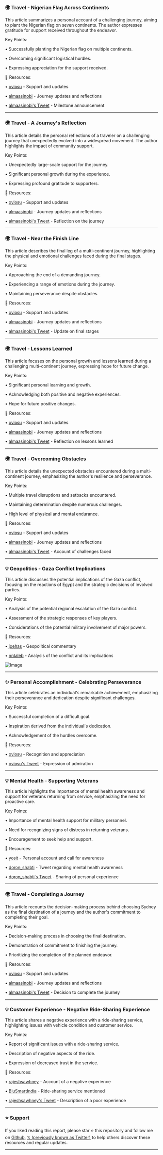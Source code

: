 ### 🌍 Travel - Nigerian Flag Across Continents

This article summarizes a personal account of a challenging journey, aiming to plant the Nigerian flag on seven continents.  The author expresses gratitude for support received throughout the endeavor.

Key Points:

•  Successfully planting the Nigerian flag on multiple continents.


• Overcoming significant logistical hurdles.


•  Expressing appreciation for the support received.


🔗 Resources:

• [oviosu](https://x.com/oviosu) - Support and updates


• [almaasinobi](https://x.com/almaasinobi) - Journey updates and reflections


• [almaasinobi's Tweet](https://x.com/almaasinobi/status/1903700371932938395) - Milestone announcement



---
### 🌍 Travel - A Journey's Reflection

This article details the personal reflections of a traveler on a challenging journey that unexpectedly evolved into a widespread movement. The author highlights the impact of community support.

Key Points:

• Unexpectedly large-scale support for the journey.


•  Significant personal growth during the experience.


•  Expressing profound gratitude to supporters.



🔗 Resources:

• [oviosu](https://x.com/oviosu) - Support and updates


• [almaasinobi](https://x.com/almaasinobi) - Journey updates and reflections


• [almaasinobi's Tweet](https://x.com/almaasinobi/status/1903700367801516390) - Reflection on the journey



---
### 🌍 Travel - Near the Finish Line

This article describes the final leg of a multi-continent journey, highlighting the physical and emotional challenges faced during the final stages.

Key Points:

•  Approaching the end of a demanding journey.


•  Experiencing a range of emotions during the journey.


•  Maintaining perseverance despite obstacles.



🔗 Resources:

• [oviosu](https://x.com/oviosu) - Support and updates


• [almaasinobi](https://x.com/almaasinobi) - Journey updates and reflections


• [almaasinobi's Tweet](https://x.com/almaasinobi/status/1903700363925942557) - Update on final stages



---
### 🌍 Travel - Lessons Learned

This article focuses on the personal growth and lessons learned during a challenging multi-continent journey, expressing hope for future change.

Key Points:

•  Significant personal learning and growth.


•  Acknowledging both positive and negative experiences.


•  Hope for future positive changes.



🔗 Resources:

• [oviosu](https://x.com/oviosu) - Support and updates


• [almaasinobi](https://x.com/almaasinobi) - Journey updates and reflections


• [almaasinobi's Tweet](https://x.com/almaasinobi/status/1903700359945617800) - Reflection on lessons learned


---
### 🌍 Travel - Overcoming Obstacles

This article details the unexpected obstacles encountered during a multi-continent journey, emphasizing the author's resilience and perseverance.

Key Points:

•  Multiple travel disruptions and setbacks encountered.


•  Maintaining determination despite numerous challenges.


•  High level of physical and mental endurance.


🔗 Resources:

• [oviosu](https://x.com/oviosu) - Support and updates


• [almaasinobi](https://x.com/almaasinobi) - Journey updates and reflections


• [almaasinobi's Tweet](https://x.com/almaasinobi/status/1903700354325270978) - Account of challenges faced



---
### 💡 Geopolitics - Gaza Conflict Implications

This article discusses the potential implications of the Gaza conflict, focusing on the reactions of Egypt and the strategic decisions of involved parties.

Key Points:

•  Analysis of the potential regional escalation of the Gaza conflict.


•  Assessment of the strategic responses of key players.


•  Considerations of the potential military involvement of major powers.


🔗 Resources:

• [joehas](https://x.com/joehas) - Geopolitical commentary


• [nntaleb](https://x.com/nntaleb) - Analysis of the conflict and its implications

![Image](https://pbs.twimg.com/amplify_video_thumb/1903281845413814272/img/URFllzfnkDxzXaJZ.jpg)


---
### ✨ Personal Accomplishment - Celebrating Perseverance

This article celebrates an individual's remarkable achievement, emphasizing their perseverance and dedication despite significant challenges.

Key Points:

•  Successful completion of a difficult goal.


•  Inspiration derived from the individual's dedication.


•  Acknowledgement of the hurdles overcome.



🔗 Resources:

• [oviosu](https://x.com/oviosu) - Recognition and appreciation


• [oviosu's Tweet](https://x.com/oviosu/status/1903743033255788959) - Expression of admiration


---
### 💡 Mental Health - Supporting Veterans

This article highlights the importance of mental health awareness and support for veterans returning from service, emphasizing the need for proactive care.

Key Points:

•  Importance of mental health support for military personnel.


•  Need for recognizing signs of distress in returning veterans.


•  Encouragement to seek help and support.


🔗 Resources:

• [yosit](https://x.com/yosit) - Personal account and call for awareness


• [doron_shabti](https://x.com/doron_shabti) - Tweet regarding mental health awareness


• [doron_shabti's Tweet](https://x.com/doron_shabti/status/1903735502856913178) - Sharing of personal experience


---
### 🌍 Travel - Completing a Journey

This article recounts the decision-making process behind choosing Sydney as the final destination of a journey and the author's commitment to completing their goal.

Key Points:

•  Decision-making process in choosing the final destination.


•  Demonstration of commitment to finishing the journey.


•  Prioritizing the completion of the planned endeavor.



🔗 Resources:

• [oviosu](https://x.com/oviosu) - Support and updates


• [almaasinobi](https://x.com/almaasinobi) - Journey updates and reflections


• [almaasinobi's Tweet](https://x.com/almaasinobi/status/1903700350294467029) - Decision to complete the journey



---
### 💡 Customer Experience - Negative Ride-Sharing Experience

This article shares a negative experience with a ride-sharing service, highlighting issues with vehicle condition and customer service.

Key Points:

•  Report of significant issues with a ride-sharing service.


•  Description of negative aspects of the ride.


•  Expression of decreased trust in the service.



🔗 Resources:

• [rajeshsawhney](https://x.com/rajeshsawhney) - Account of a negative experience


• [BluSmartIndia](https://x.com/BluSmartIndia) - Ride-sharing service mentioned


• [rajeshsawhney's Tweet](https://x.com/rajeshsawhney/status/1903742407604350994) - Description of a poor experience


---

### ⭐️ Support

If you liked reading this report, please star ⭐️ this repository and follow me on [Github](https://github.com/Drix10), [𝕏 (previously known as Twitter)](https://x.com/DRIX_10_) to help others discover these resources and regular updates.

---